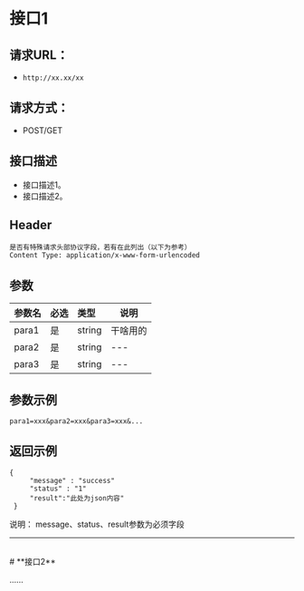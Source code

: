 # **接口1**

## **请求URL：**
- ` http://xx.xx/xx `

## **请求方式：**
- POST/GET

## **接口描述**
- 接口描述1。
- 接口描述2。

## **Header**
```
是否有特殊请求头部协议字段，若有在此列出（以下为参考）
Content Type: application/x-www-form-urlencoded
```

## **参数**

|参数名|必选|类型|说明|
|:----    |:---|:----- |-----   |
|para1 |  是  |    string   |    干啥用的   |
|para2 |  是  |    string   |    ---   |
|para3 |  是  |    string   |    ---  |

## **参数示例**
```
para1=xxx&para2=xxx&para3=xxx&...
```

## **返回示例**

```
{ 
     "message" : "success"
     "status" : "1"
	 "result":"此处为json内容"
 }
```
说明：
message、status、result参数为必须字段

------
<br/>
# **接口2**

......
